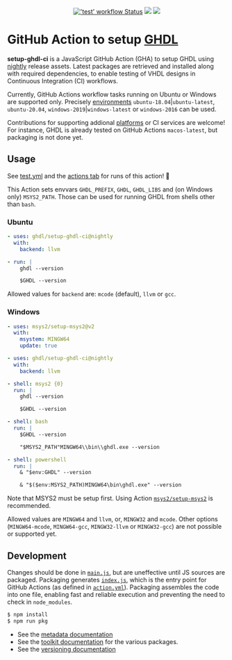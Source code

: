 
<p align="center">
  <a title="'Test' workflow Status" href="https://github.com/ghdl/setup-ghdl-ci/actions?query=workflow%3ATest"><img alt="'test' workflow Status" src="https://img.shields.io/github/workflow/status/ghdl/setup-ghdl-ci/Test?longCache=true&style=flat-square&label=test&logo=github"></a><!--
  -->
  <a title="Dependency Status" href="https://david-dm.org/ghdl/setup-ghdl-ci"><img src="https://img.shields.io/david/ghdl/setup-ghdl-ci.svg?longCache=true&style=flat-square&label=deps&logo=npm"></a><!--
  -->
  <a title="DevDependency Status" href="https://david-dm.org/ghdl/setup-ghdl-ci?type=dev"><img src="https://img.shields.io/david/dev/ghdl/setup-ghdl-ci.svg?longCache=true&style=flat-square&label=devdeps&logo=npm"></a>
</p>

# GitHub Action to setup [GHDL](https://github.com/ghdl/ghdl)

**setup-ghdl-ci** is a JavaScript GitHub Action (GHA) to setup GHDL using [nightly](https://github.com/ghdl/ghdl/releases/tag/nightly) release assets. Latest packages are retrieved and installed along with required dependencies, to enable testing of VHDL designs in Continuous Integration (CI) workflows.

Currently, GitHub Actions workflow tasks running on Ubuntu or Windows are supported only. Precisely [environments](https://github.com/actions/virtual-environments#available-environments) `ubuntu-18.04`|`ubuntu-latest`, `ubuntu-20.04`, `windows-2019`|`windows-latest` or `windows-2016` can be used.

Contributions for supporting addional [platforms](https://help.github.com/en/actions/reference/virtual-environments-for-github-hosted-runners#supported-runners-and-hardware-resources) or CI services are welcome! For instance, GHDL is already tested on GitHub Actions `macos-latest`, but packaging is not done yet.

## Usage

See [test.yml](.github/workflows/test.yml) and the [actions tab](https://github.com/ghdl/setup-ghdl-ci/actions) for runs of this action! :rocket:

This Action sets envvars `GHDL_PREFIX`, `GHDL`, `GHDL_LIBS` and (on Windows only) `MSYS2_PATH`. Those can be used for running GHDL from shells other than `bash`.

### Ubuntu

```yaml
- uses: ghdl/setup-ghdl-ci@nightly
  with:
    backend: llvm

- run: |
    ghdl --version

    $GHDL --version
```

Allowed values for `backend` are: `mcode` (default), `llvm` or `gcc`.

### Windows

```yml
- uses: msys2/setup-msys2@v2
  with:
    msystem: MINGW64
    update: true

- uses: ghdl/setup-ghdl-ci@nightly
  with:
    backend: llvm

- shell: msys2 {0}
  run: |
    ghdl --version

    $GHDL --version

- shell: bash
  run: |
    $GHDL --version

    "$MSYS2_PATH"MINGW64\\bin\\ghdl.exe --version

- shell: powershell
  run: |
    & "$env:GHDL" --version

    & "$($env:MSYS2_PATH)MINGW64\bin\ghdl.exe" --version
```

Note that MSYS2 must be setup first. Using Action [`msys2/setup-msys2`](https://github.com/msys2/setup-msys2) is recommended.

Allowed values are `MINGW64` and `llvm`, or, `MINGW32` and `mcode`. Other options (`MINGW64-mcode`, `MINGW64-gcc`, `MINGW32-llvm` or `MINGW32-gcc`) are not possible or supported yet.

## Development

Changes should be done in [`main.js`](./main.js), but are uneffective until JS sources are packaged. Packaging generates [`index.js`](./index.js), which is the entry point for GitHub Actions (as defined in [`action.yml`](./action.yml)). Packaging assembles the code into one file, enabling fast and reliable execution and preventing the need to check in `node_modules`.

```sh
$ npm install
$ npm run pkg
```

- See the [metadata documentation](https://help.github.com/en/articles/metadata-syntax-for-github-actions)
- See the [toolkit documentation](https://github.com/actions/toolkit/blob/master/README.md#packages) for the various packages.
- See the [versioning documentation](https://github.com/actions/toolkit/blob/master/docs/action-versioning.md)
